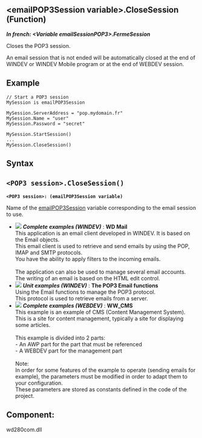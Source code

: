 


## &lt;emailPOP3Session variable&gt;.CloseSession (Function)

***In french: &lt;Variable emailSessionPOP3&gt;.FermeSession***



<a name="XUse"></a>
<a name="Use"></a>
<a name="description"></a>
Closes the POP3 session. 

An email session that is not ended will be automatically closed at the end of WINDEV or WINDEV Mobile program or at the end of WEBDEV session.






<a name="Example1"></a>
<a name="sample_code"></a>

## Example


```wl
// Start a POP3 session
MySession is emailPOP3Session

MySession.ServerAddress = "pop.mydomain.fr"
MySession.Name = "user"
MySession.Password = "secret"

MySession.StartSession()
...
MySession.CloseSession()
```

<a name="XSYNTAX"></a>
<a name="SYNTAX1"></a>

## Syntax

`<POP3 session>.CloseSession()`
---

**`<POP3 session>: (emailPOP3Session variable)`**

Name of the [emailPOP3Session](../WDLang3/1000018759.md) variable corresponding to the email session to use. 




- ![](https://doc.pcsoft.fr/en-US/images/image.awp?langid=3&name=WDMail.gif) ***Complete examples (WINDEV)*** : **WD Mail** <br>This application is an email client developed in WINDEV. It is based on the Email objects.<br>This email client is used to retrieve and send emails by using the POP, IMAP and SMTP protocols.<br>You have the ability to apply filters to the incoming emails.<br><br>The application can also be used to manage several email accounts. The writing of an email is based on the HTML edit control.
- ![](https://doc.pcsoft.fr/en-US/images/image.awp?langid=3&name=ThePOP3Emailfunctions.gif) ***Unit examples (WINDEV)*** : **The POP3 Email functions** <br>Using the Email functions to manage the POP3 protocol.<br>This protocol is used to retrieve emails from a server.
- ![](https://doc.pcsoft.fr/en-US/images/image.awp?langid=3&name=WW_CMS.gif) ***Complete examples (WEBDEV)*** : **WW_CMS** <br>This example is an example of CMS (Content Management System).<br>This is a site for content management, typically a site for displaying some articles.<br><br>This example is divided into 2 parts:<br>- An AWP part for the part that must be referenced<br>- A WEBDEV part for the management part<br><br>Note:<br>In order for some features of the example to operate (sending emails for example), the parameters must be modified in order to adapt them to your configuration.<br>These parameters are stored as constants defined in the code of the project.

<a name="XComponent"></a>

## Component:
wd280com.dll
